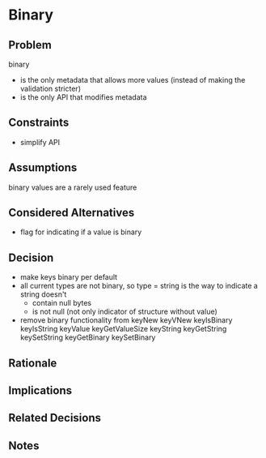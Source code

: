 # Binary

## Problem

binary

- is the only metadata that allows more values (instead of making the validation stricter)
- is the only API that modifies metadata

## Constraints

- simplify API

## Assumptions

binary values are a rarely used feature

## Considered Alternatives

- flag for indicating if a value is binary

## Decision

- make keys binary per default
- all current types are not binary, so type = string is the way to indicate a string doesn't
  - contain null bytes
  - is not null (not only indicator of structure without value)
- remove binary functionality from keyNew keyVNew keyIsBinary keyIsString keyValue keyGetValueSize keyString keyGetString keySetString keyGetBinary keySetBinary

## Rationale

## Implications

## Related Decisions

## Notes
